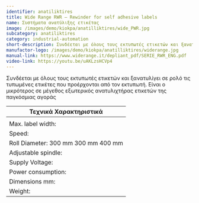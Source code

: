 ```yaml
---
identifier: anatiliktires
title: Wide Range RWR – Rewinder for self adhesive labels
name: Συστήματα ανατύλιξης ετικέτας
image: /images/demo/kiokpa/anatilliktires/wide_PWR.jpg
subcategory: anatiliktires
category: industrial-automation
short-description: Συνδέεται με όλους τους εκτυπωτές ετικετών και ξανατυλίγει σε ρολό τις τυπωμένες ετικέτες που προέρχονται από τον εκτυπωτή..
manufactor-logo: /images/demo/kiokpa/anatilliktires/widerange.jpg
manual-link: https://www.widerange.it/depliant_pdf/SERIE_RWR_ENG.pdf
video-link: https://youtu.be/uAKLzsHCVp4
---
```







Συνδέεται με όλους τους εκτυπωτές ετικετών και ξανατυλίγει σε ρολό τις τυπωμένες ετικέτες που προέρχονται από τον εκτυπωτή.
Είναι ο μικρότερος σε μέγεθος εξωτερικός ανατυλιχτήρας ετικετών της παγκόσμιας αγοράς



 

 
|Τεχνικά Χαρακτηριστικά|
| --- |
|   |	RWR/UWR-S |	RWR/UWR-L |	RWR/UWR BIG|
|Max. label width:| 	130 mm |	230 mm |	230 mm|
|Speed: 	|0-25 m/m |	0-25 m/m 	0-40 m/m|
|Roll Diameter: 	300 mm 	300 mm 	400 mm
|Adjustable spindle: |	40-110 mm |	40-110 mm |	76 mm|
|Supply Voltage:| 	230 Vac – 50 Hz |	230 Vac – 50 Hz 	230 Vac – 50 Hz|
|Power consumption: |	30 W |	30 W |	150 W|
|Dimensions mm: |	360 x 470 x 370 (H) |	460 x 470 x 370 (H) |	550 x 500 x 480 (H)|
|Weight: |	12 Kg |	15 Kg |	21 Kg|